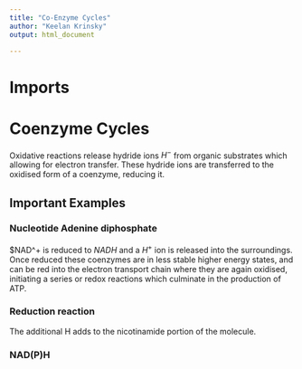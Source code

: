 ```yaml
---
title: "Co-Enzyme Cycles"
author: "Keelan Krinsky"
output: html_document

---
```


# Imports

# Coenzyme Cycles
Oxidative reactions release hydride ions $H^-$ from organic substrates which allowing for electron transfer. These hydride ions are transferred to the oxidised form of a coenzyme, reducing it.
 
## Important Examples

### Nucleotide Adenine diphosphate
$NAD^+ is reduced to $NADH$ and a $H^+$ ion is released into the surroundings. Once reduced these coenzymes are in less stable higher energy states, and can be red into the electron transport chain where they are again oxidised, initiating a series or redox reactions which culminate in the production of ATP. 

### Reduction reaction
The additional H adds to the nicotinamide portion of the molecule. 

### NAD(P)H

